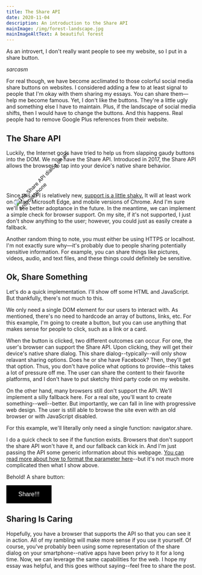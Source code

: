 ```yaml
---
title: The Share API
date: 2020-11-04
description: An introduction to the Share API
mainImage: /img/forest-landscape.jpg
mainImageAltText: A beautiful forest
---
```


As an introvert, I don't really want people to see my website, so I put in a share button.

*sarcasm*

For real though, we have become acclimated to those colorful social media share buttons on websites. I considered adding a few to at least signal to people that I'm okay with them sharing my essays. You can share them—help me become famous. Yet, I don't like the buttons. They're a little ugly and something else I have to maintain. Plus, if the landscape of social media shifts, then I would have to change the buttons. And this happens. Real people had to remove Google Plus references from their website.

## The Share API

Luckily, the Internet gods have tried to help us from slapping gaudy buttons into the DOM. We now have the Share API. Introduced in 2017, the Share API allows the browser to tap into your device's native share behavior.

<img 
    src="/img/share-api-dialog.jpg" 
    alt="The Share API dialog on an Android phone"
    style="max-width: 200px; transform: rotate(-45deg)"
/>

Since this API is relatively new, [support is a little shaky.](https://caniuse.com/mdn-api_navigator_share) It will at least work on Safari, Microsoft Edge, and mobile versions of Chrome. And I'm sure we'll see better adoptance in the future. In the meantime, we can implement a simple check for browser support. On my site, if it's not supported, I just don't show anything to the user; however, you could just as easily create a fallback.

Another random thing to note, you must either be using HTTPS or localhost. I'm not exactly sure why—it's probably due to people sharing potentially sensitive information. For example, you can share things like pictures, videos, audio, and text files, and these things could definitely be sensitive.

## Ok, Share Something

Let's do a quick implementation. I'll show off some HTML and JavaScript. But thankfully, there's not much to this.

We only need a single DOM element for our users to interact with. As mentioned, there's no need to hardcode an array of buttons, links, etc. For this example, I'm going to create a button, but you can use anything that makes sense for people to click, such as a link or a card.

When the button is clicked, two different outcomes can occur. For one, the user's browser can support the Share API. Upon clicking, they will get their device's native share dialog. This share dialog--typically--will only show relavant sharing options. Does he or she have Facebook? Then, they'll get that option. Thus, you don't have police what options to provide--this takes a lot of pressure off me. The user can share the content to their favorite platforms, and I don't have to put sketchy third party code on my website.

On the other hand, many browsers still don't support the API. We'll implement a silly fallback here. For a real site, you'll want to create something--well--better. But importantly, we can fall in line with progressive web design. The user is still able to browse the site even with an old browser or with JavaScript disabled.

For this example, we'll literally only need a single function: navigator.share.

<script src="https://gist.github.com/froggermtp/39dd5be8fe03f6d28ee6f5f0be33e910.js"></script>

I do a quick check to see if the function exists. Browsers that don't support the share API won't have it, and our fallback can kick in. And I'm just passing the API some generic information about this webpage. [You can read more about how to format the parameter here](https://developer.mozilla.org/en-US/docs/Web/API/Navigator/share)--but it's not much more complicated then what I show above.

Behold! A share button:

<script>
(function () {
    function ready() {
        const button = document.querySelector('.js-tutorial-share');
        const title = document.querySelector('title').textContent;
        const text = document.querySelector('meta[name="description"]').getAttribute('content');
        const url = document.querySelector('link[rel="canonical"]').getAttribute('href');
        let timer = null;

        function doShare() {
            if (navigator.share) {
                navigator.share({ title, text, url });
            } else {
                button.innerHTML = 'No Share API available ☹️';

                if (timer) {
                    clearTimeout(timer);
                }

                timer = setTimeout(() => button.innerHTML = 'Share!!!', 2000);
            }
        }

        button.addEventListener('click', doShare);
    }

    if (document.readyState === 'complete') {
        ready();
    } else {
        document.addEventListener('DOMContentLoaded', ready);
    }
})();
</script>

<button class="js-tutorial-share" style="background-color: black; border: none; color: white; padding: 15px 32px; text-align: center; text-decoration: none; display: inline-block; font-size: 16px;">Share!!!</button>

## Sharing Is Caring

Hopefully, you have a browser that supports the API so that you can see it in action. All of my rambling will make more sense if you use it yourself. Of course, you've probably been using some representation of the share dialog on your smartphone--native apps have been privy to it for a long time. Now, we can leverage the same capabilities for the web. I hope my essay was helpful, and this goes without saying--feel free to share the post.